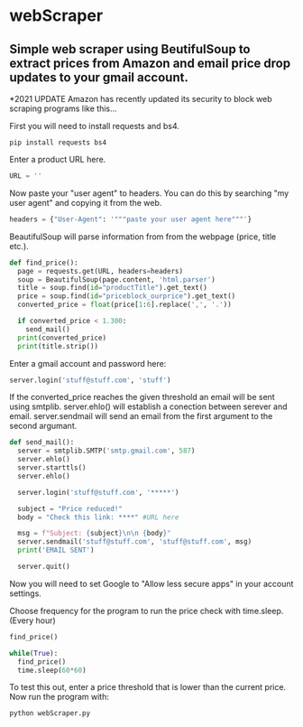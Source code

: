# webScraper

## Simple web scraper using BeutifulSoup to extract prices from Amazon and email price drop updates to your gmail account.

*2021 UPDATE
Amazon has recently updated its security to block web scraping programs like this...

First you will need to install requests and bs4. 

```terminal
pip install requests bs4
```

Enter a product URL here.

```python
URL = ''
```

Now paste your "user agent" to headers. You can do this by searching "my user agent" and copying it from the web.

```python
headers = {"User-Agent": '"""paste your user agent here"""'} 
```

BeautifulSoup will parse information from from the webpage (price, title etc.). 

```python
def find_price():
  page = requests.get(URL, headers=headers)
  soup = BeautifulSoup(page.content, 'html.parser')
  title = soup.find(id="productTitle").get_text()
  price = soup.find(id="priceblock_ourprice").get_text()
  converted_price = float(price[1:6].replace(',', '.'))

  if converted_price < 1.300:
    send_mail()
  print(converted_price)
  print(title.strip())
```
Enter a gmail account and password here:

```python
server.login('stuff@stuff.com', 'stuff')
```

If the converted_price reaches the given threshold an email will be sent using smtplib. server.ehlo() will establish a conection between serever and email. server.sendmail will send an email from the first argument to the second argumant.

```python
def send_mail():
  server = smtplib.SMTP('smtp.gmail.com', 587)
  server.ehlo()
  server.starttls()
  server.ehlo()

  server.login('stuff@stuff.com', '*****')

  subject = "Price reduced!"
  body = "Check this link: ****" #URL here

  msg = f"Subject: {subject}\n\n {body}"
  server.sendmail('stuff@stuff.com', 'stuff@stuff.com', msg)
  print('EMAIL SENT')

  server.quit()
```

Now you will need to set Google to "Allow less secure apps" in your account settings.

Choose frequency for the program to run the price check with time.sleep. (Every hour) 

```python
find_price()

while(True):
  find_price()
  time.sleep(60*60)
```

To test this out, enter a price threshold that is lower than the current price. Now run the program with:

```terminal
python webScraper.py
```
